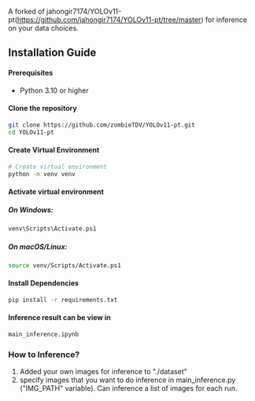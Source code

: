 A forked of jahongir7174/YOLOv11-pt(https://github.com/jahongir7174/YOLOv11-pt/tree/master) for inference on your data choices.
## Installation Guide

#### Prerequisites
- Python 3.10 or higher

#### Clone the repository

```bash
git clone https://github.com/zombieTDV/YOLOv11-pt.git
cd YOLOv11-pt
```

#### Create Virtual Environment
```bash
# Create virtual environment
python -m venv venv
```

#### Activate virtual environment

##### On Windows:

```bash
venv\Scripts\Activate.ps1
```

##### On macOS/Linux:

```bash
source venv/Scripts/Activate.ps1
```

#### Install Dependencies

```bash
pip install -r requirements.txt
```

#### Inference result can be view in

```bash
main_inference.ipynb
```

### How to Inference?

1. Added your own images for inference to "./dataset"
2. specify images that you want to do inference in main_inference.py ("IMG_PATH" variable). Can inference a list of images for each run.
